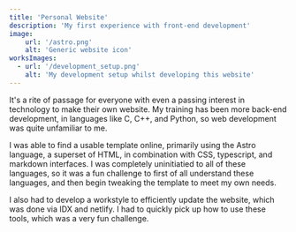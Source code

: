 ```yaml
---
title: 'Personal Website'
description: 'My first experience with front-end development'
image:
    url: '/astro.png'
    alt: 'Generic website icon'
worksImages:
  - url: '/development_setup.png'
    alt: 'My development setup whilst developing this website'
---
```


It's a rite of passage for everyone with even a passing interest in technology to make their own website. My training has been more back-end development, in languages like C, C++, and Python, so web development was quite unfamiliar to me.

I was able to find a usable template online, primarily using the Astro language, a superset of HTML, in combination with CSS, typescript, and markdown interfaces. I was completely uninitiatied to all of these languages, so it was a fun challenge to first of all understand these languages, and then begin tweaking the template to meet my own needs.

I also had to develop a workstyle to efficiently update the website, which was done via IDX and netlify. I had to quickly pick up how to use these tools, which was a very fun challenge.